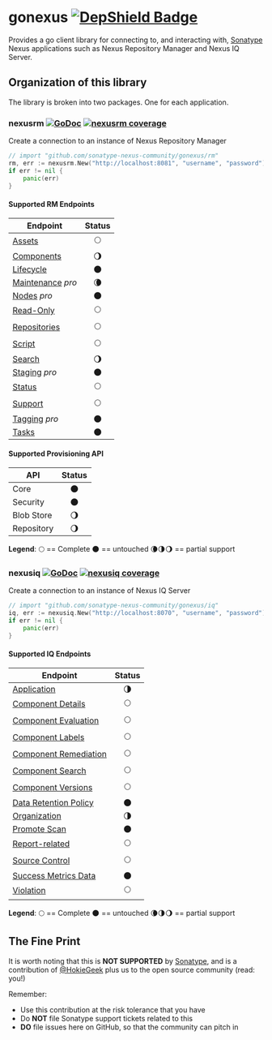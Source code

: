 # gonexus [![DepShield Badge](https://depshield.sonatype.org/badges/sonatype-nexus-community/gonexus/depshield.svg)](https://depshield.github.io)

Provides a go client library for connecting to, and interacting with, [Sonatype](//www.sonatype.com) Nexus applications such as Nexus Repository Manager and Nexus IQ Server.

## Organization of this library

The library is broken into two packages. One for each application.

### nexusrm [![GoDoc](http://godoc.org/github.com/sonatype-nexus-community/gonexus/rm?status.png)](http://godoc.org/github.com/sonatype-nexus-community/gonexus/rm) [![nexusrm coverage](https://gocover.io/_badge/github.com/sonatype-nexus-community/gonexus/rm?0 "nexusrm coverage")](http://gocover.io/github.com/sonatype-nexus-community/gonexus/rm)

Create a connection to an instance of Nexus Repository Manager

```go
// import "github.com/sonatype-nexus-community/gonexus/rm"
rm, err := nexusrm.New("http://localhost:8081", "username", "password")
if err != nil {
    panic(err)
}
```

#### Supported RM Endpoints

| Endpoint                                                                                             |         Status         |
| ---------------------------------------------------------------------------------------------------- | :--------------------: |
| [Assets](https://help.sonatype.com/repomanager3/rest-and-integration-api/assets-api)                 |      :full_moon:       |
| [Components](https://help.sonatype.com/repomanager3/rest-and-integration-api/components-api)         | :waning_gibbous_moon:  |
| [Lifecycle](https://help.sonatype.com/repomanager3/rest-and-integration-api/lifecycle-api)           |       :new_moon:       |
| [Maintenance](https://help.sonatype.com/repomanager3/rest-and-integration-api/maintenance-api) _pro_ | :waning_crescent_moon: |
| [Nodes](https://help.sonatype.com/repomanager3/rest-and-integration-api/nodes-api) _pro_             |       :new_moon:       |
| [Read-Only](https://help.sonatype.com/repomanager3/rest-and-integration-api/read-only-api)           |      :full_moon:       |
| [Repositories](https://help.sonatype.com/repomanager3/rest-and-integration-api/repositories-api)     |      :full_moon:       |
| [Script](https://help.sonatype.com/repomanager3/rest-and-integration-api/script-api)                 |      :full_moon:       |
| [Search](https://help.sonatype.com/repomanager3/rest-and-integration-api/search-api)                 | :waning_gibbous_moon:  |
| [Staging](https://help.sonatype.com/repomanager3/staging) _pro_                                      |       :new_moon:       |
| [Status](https://help.sonatype.com/repomanager3/rest-and-integration-api/status-api)                 |      :full_moon:       |
| [Support](https://help.sonatype.com/repomanager3/rest-and-integration-api/support-api)               |      :full_moon:       |
| [Tagging](https://help.sonatype.com/repomanager3/tagging) _pro_                                      |       :new_moon:       |
| [Tasks](https://help.sonatype.com/repomanager3/rest-and-integration-api/tasks-api)                   |       :new_moon:       |

#### Supported Provisioning API

| API        |        Status         |
| ---------- | :-------------------: |
| Core       |      :new_moon:       |
| Security   |      :new_moon:       |
| Blob Store | :waning_gibbous_moon: |
| Repository | :waning_gibbous_moon: |

**Legend**: :full_moon: == Complete :new_moon: == untouched :waning_crescent_moon::last_quarter_moon::waning_gibbous_moon: == partial support

### nexusiq [![GoDoc](http://godoc.org/github.com/sonatype-nexus-community/gonexus/iq?status.png)](http://godoc.org/github.com/sonatype-nexus-community/gonexus/iq) [![nexusiq coverage](https://gocover.io/_badge/github.com/sonatype-nexus-community/gonexus/iq?0 "nexusiq coverage")](http://gocover.io/github.com/sonatype-nexus-community/gonexus/iq)

Create a connection to an instance of Nexus IQ Server

```go
// import "github.com/sonatype-nexus-community/gonexus/iq"
iq, err := nexusiq.New("http://localhost:8070", "username", "password")
if err != nil {
    panic(err)
}

```

#### Supported IQ Endpoints

| Endpoint                                                                                                             |       Status        |
| -------------------------------------------------------------------------------------------------------------------- | :-----------------: |
| [Application](https://help.sonatype.com/iqserver/automating/rest-apis/application-rest-apis---v2)                    | :last_quarter_moon: |
| [Component Details](https://help.sonatype.com/iqserver/automating/rest-apis/component-details-rest-api---v2)         |     :full_moon:     |
| [Component Evaluation](https://help.sonatype.com/iqserver/automating/rest-apis/component-evaluation-rest-apis---v2)  |     :full_moon:     |
| [Component Labels](https://help.sonatype.com/iqserver/automating/rest-apis/component-labels-rest-api---v2)           |     :full_moon:     |
| [Component Remediation](https://help.sonatype.com/iqserver/automating/rest-apis/component-remediation-rest-api---v2) |     :full_moon:     |
| [Component Search](https://help.sonatype.com/iqserver/automating/rest-apis/component-search-rest-apis---v2)          |     :full_moon:     |
| [Component Versions](https://help.sonatype.com/iqserver/automating/rest-apis/component-versions-rest-api---v2)       |     :full_moon:     |
| [Data Retention Policy](https://help.sonatype.com/iqserver/automating/rest-apis/data-retention-policy-rest-api---v2) |     :new_moon:      |
| [Organization](https://help.sonatype.com/iqserver/automating/rest-apis/organization-rest-apis---v2)                  | :last_quarter_moon: |
| [Promote Scan](https://help.sonatype.com/iqserver/automating/rest-apis/promote-scan-rest-api---v2)                   |     :new_moon:      |
| [Report-related](https://help.sonatype.com/iqserver/automating/rest-apis/report-related-rest-apis---v2)              |     :full_moon:     |
| [Source Control](https://help.sonatype.com/integrations/nexus-iq-for-github)                                         |     :full_moon:     |
| [Success Metrics Data](https://help.sonatype.com/iqserver/automating/rest-apis/success-metrics-data-rest-api---v2)   |     :new_moon:      |
| [Violation](https://help.sonatype.com/iqserver/automating/rest-apis/violation-rest-api---v2)                         |     :full_moon:     |

**Legend**: :full_moon: == Complete :new_moon: == untouched :waning_crescent_moon::last_quarter_moon::waning_gibbous_moon: == partial support

## The Fine Print

It is worth noting that this is **NOT SUPPORTED** by [Sonatype](//www.sonatype.com), and is a contribution of [@HokieGeek](https://github.com/HokieGeek)
plus us to the open source community (read: you!)

Remember:

- Use this contribution at the risk tolerance that you have
- Do **NOT** file Sonatype support tickets related to this
- **DO** file issues here on GitHub, so that the community can pitch in
